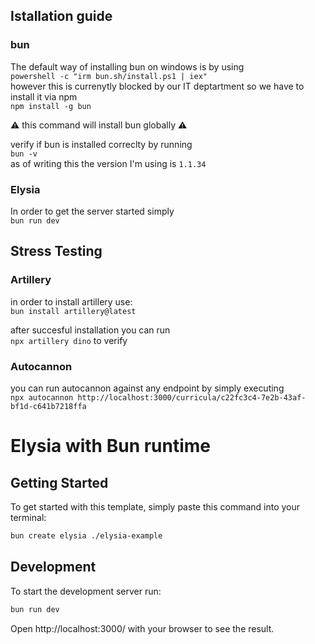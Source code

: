 ## Istallation guide

### bun
The default way of installing bun on windows is by using\
`powershell -c "irm bun.sh/install.ps1 | iex"`\
however this is currenytly blocked by our IT deptartment so we have to install it via npm\
`npm install -g bun`

⚠️ this command will install bun globally ⚠️

verify if bun is installed correclty by running\
`bun -v`\
as of writing this the version I'm using is `1.1.34`

### Elysia
In order to get the server started simply\
`bun run dev`

## Stress Testing
### Artillery
in order to install artillery use:\
`bun install artillery@latest`

after succesful installation you can run\
`npx artillery dino`
to verify 


### Autocannon

you can run autocannon against any endpoint by simply executing\
`npx autocannon http://localhost:3000/curricula/c22fc3c4-7e2b-43af-bf1d-c641b7218ffa`

# Elysia with Bun runtime

## Getting Started
To get started with this template, simply paste this command into your terminal:
```bash
bun create elysia ./elysia-example
```

## Development
To start the development server run:
```bash
bun run dev
```

Open http://localhost:3000/ with your browser to see the result.
